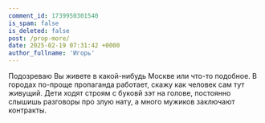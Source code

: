 ```yaml
---
comment_id: 1739950301540
is_spam: false
is_deleted: false
post: /prop-more/
date: 2025-02-19 07:31:42 +0000
author_fullname: 'Игорь'
---
```


Подозреваю Вы живете в какой-нибудь Москве или что-то подобное. В городах по-проще пропаганда работает, скажу как человек сам тут живущий. Дети ходят строям с буковй зэт на голове, постоянно слышишь разговоры про злую нату, а много мужиков заключают контракты.

